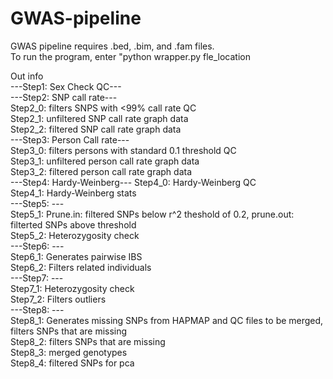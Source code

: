# GWAS-pipeline
GWAS pipeline requires .bed, .bim, and .fam files.   
To run the program, enter "python wrapper.py fle_location

Out info  
---Step1: Sex Check QC---  
---Step2: SNP call rate---  
Step2_0: filters SNPS with <99% call rate QC  
Step2_1: unfiltered SNP call rate graph data  
Step2_2: filtered SNP call rate graph data  
---Step3: Person Call rate---  
Step3_0: filters persons with standard 0.1 threshold QC  
Step3_1: unfiltered person call rate graph data  
Step3_2: filtered person call rate graph data  
---Step4: Hardy-Weinberg---
Step4_0: Hardy-Weinberg QC  
Step4_1: Hardy-Weinberg stats  
---Step5: ---  
Step5_1: Prune.in: filtered SNPs below r^2 theshold of 0.2, prune.out: filterted SNPs above threshold    
Step5_2: Heterozygosity check   
---Step6: ---  
Step6_1: Generates pairwise IBS  
Step6_2: Filters related individuals  
---Step7: ---  
Step7_1: Heterozygosity check      
Step7_2: Filters outliers      
---Step8: ---  
Step8_1: Generates missing SNPs from HAPMAP and QC files to be merged, filters SNPs that are missing     
Step8_2: filters SNPs that are missing   
Step8_3: merged genotypes  
Step8_4: filtered SNPs for pca 

